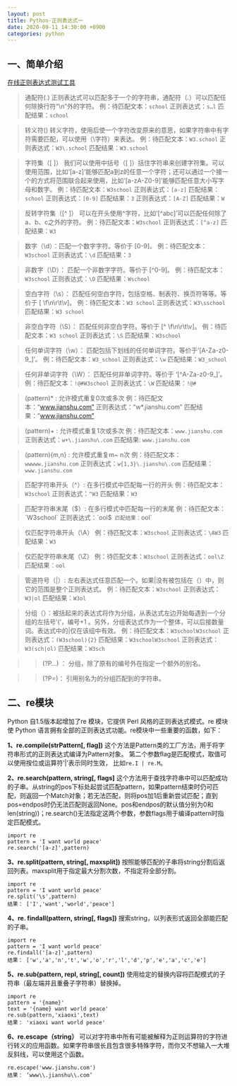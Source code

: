 ```yaml
---
layout: post
title: Python-正则表达式一
date: 2020-09-11 14:30:00 +0900
categories: python
---
```

## 一、简单介绍
[在线正则表达式测试工具](http://tool.oschina.net/regex/)

>通配符(.)
正则表达式可以匹配多于一个的字符串，通配符（.）可以匹配任何除换行符“\n”外的字符。
例：待匹配文本：`school`
正则表达式：`s…l`
匹配结果：`school`

>转义符(\)
转义字符，使用后使一个字符改变原来的意思，如果字符串中有字符需要匹配，可以使用（\字符）来表达。
例：待匹配文本：`W3.school`
正则表达式：`W3\.school`
匹配结果：`W3.school`

>字符集（[ ]）
我们可以使用中括号（[ ]）括住字符串来创建字符集。可以使用范围，比如‘[a-z]’能够匹配a到z的任意一个字符；还可以通过一个接一个的方式将范围联合起来使用，比如‘[a-zA-Z0-9]’能够匹配任意大小写字母和数字。
例：待匹配文本：`W3school`
正则表达式：`[a-z]`
匹配结果：`school`
正则表达式：`[0-9]`
匹配结果：`3`
正则表达式：`[A-Z]`
匹配结果：`W`

>反转字符集（[^ ]）
可以在开头使用^字符，比如‘[^abc]’可以匹配任何除了a、b、c之外的字符。
例：待匹配文本：`W3school`
正则表达式：`[^a-z]`
匹配结果：`W3`

>数字（\d）：匹配一个数字字符。等价于 [0-9]。
例：待匹配文本：`W3school`
正则表达式：`\d`
匹配结果：`3`

>非数字（\D）： 匹配一个非数字字符。等价于 [^0-9]。
例：待匹配文本：`W3school`
正则表达式：`\D`
匹配结果：`Wschool`

>空白字符（\s）：  匹配任何空白字符，包括空格、制表符、换页符等等。等价于 [ \f\n\r\t\v]。
例：待匹配文本：`W3 school`
正则表达式：`W3\sschool`
匹配结果：`W3 school`

>非空白字符（\S）：  匹配任何非空白字符。等价于 [^ \f\n\r\t\v]。
例：待匹配文本：`W3 school`
正则表达式：`\S`
匹配结果：`W3school`

>任何单词字符（\w）：  匹配包括下划线的任何单词字符。等价于’[A-Za-z0-9_]’。
例：待匹配文本：`W3_school`
正则表达式：`\w`
匹配结果：`W3_school`

>任何非单词字符（\W）：  匹配任何非单词字符。等价于 ‘[^A-Za-z0-9_]’。
例：待匹配文本：`!@#W3school`
正则表达式：`\W`
匹配结果：`!@#`

>(pattern)* :   允许模式重复0次或多次
例：待匹配文本：“www.jianshu.com”
正则表达式：“w*\.jianshu\.com”
匹配结果：”www.jianshu.com”

>(pattern)+ :   允许模式重复1次或多次
例：待匹配文本：`www.jianshu.com`
正则表达式：`w+\.jianshu\.com`
匹配结果: `www.jianshu.com`

>(pattern){m,n} :  允许模式重复m~ n次
例：待匹配文本：`wwwww.jianshu.com`
正则表达式：`w{1,3}\.jianshu\.com`
匹配结果：`www.jianshu.com`

>匹配字符串开头（^）: 在多行模式中匹配每一行的开头
例：待匹配文本：`W3school`
正则表达式：`^W3`
匹配结果：`W3`

>匹配字符串末尾（$）: 在多行模式中匹配每一行的末尾
例：待匹配文本：`W3school`
正则表达式：`ool$`
匹配结果：`ool`

>仅匹配字符串开头（\A）
例：待匹配文本：`W3school`
正则表达式：`\AW3`
匹配结果：`W3`

>仅匹配字符串末尾（\Z）
例：待匹配文本：`W3school`
正则表达式：`ool\Z`
匹配结果：`ool`

>管道符号（|）: 左右表达式任意匹配一个。如果|没有被包括在（）中，则它的范围是整个正则表达式。
例：待匹配文本：`W3school`
正则表达式：`W3|ol`
匹配结果：`W3ol`

>分组（）：被括起来的表达式将作为分组，从表达式左边开始每遇到一个分组的左括号’(‘，编号+1 。另外，分组表达式作为一个整体，可以后接数量词。表达式中的|仅在该组中有效。
例：待匹配文本：`W3schoolW3school`
正则表达式：`(W3school){2}`
匹配结果：`W3schoolW3school`
正则表达式：`W3(sch|ol)`
匹配结果：`W3sch`

>>(?P<name>…) ： 分组，除了原有的编号外在指定一个额外的别名。

>>(?P=<name>)： 引用别名为<name>的分组匹配到的字符串。

## 二、re模块
Python 自1.5版本起增加了re 模块，它提供 Perl 风格的正则表达式模式。re 模块使 Python 语言拥有全部的正则表达式功能。re模块中一些重要的函数，如下：

**1、re.compile(strPattern[, flag])**
这个方法是Pattern类的工厂方法，用于将字符串形式的正则表达式编译为Pattern对象。 第二个参数flag是匹配模式，取值可以使用按位或运算符’|’表示同时生效，
比如`re.I | re.M`。

**2、re.search(pattern, string[, flags]**
这个方法用于查找字符串中可以匹配成功的子串。从string的pos下标处起尝试匹配pattern，如果pattern结束时仍可匹配，则返回一个Match对象；若无法匹配，则将pos加1后重新尝试匹配；直到pos=endpos时仍无法匹配则返回None。pos和endpos的默认值分别为0和len(string))；re.search()无法指定这两个参数，参数flags用于编译pattern时指定匹配模式。
```
import re
pattern = 'I want world peace'
re.search('[a-z]',pattern)
```

**3、re.split(pattern, string[, maxsplit])**
按照能够匹配的子串将string分割后返回列表。maxsplit用于指定最大分割次数，不指定将全部分割。
```
import re
pattern = 'I want world peace'
re.split('\s',pattern)
结果： ['I','want','world','peace']
```

**4、re. findall(pattern, string[, flags])**
搜索string，以列表形式返回全部能匹配的子串。
```
import re
pattern = 'I want world peace'
re.findall('[a-z]',pattern)
结果： ['w','a','n','t','w','o','r','l','d','p','e','a','c','e']
```

**5、re.sub(pattern, repl, string[, count])**
使用给定的替换内容将匹配模式的子符串（最左端并且重叠子字符串）替换掉。
```
import re
pattern = '{name}'
text = '{name} want world peace'
re.sub(pattern,'xiaoxi',text)
结果： 'xiaoxi want world peace'
```

**6、re.escape（string）**
可以对字符串中所有可能被解释为正则运算符的字符进行转义的应用函数。如果字符串很长且包含很多特殊字符，而你又不想输入一大堆反斜线，可以使用这个函数。
```
re.escape('www.jianshu.com')
结果： ‘www\\.jianshu\\.com’
```



